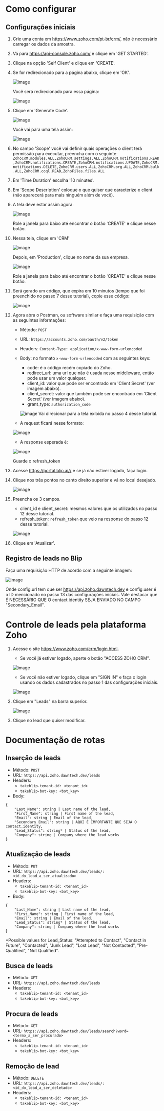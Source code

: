 # Como configurar
## Configurações iniciais
1. Crie uma conta em <https://www.zoho.com/pt-br/crm/>, não é necessário carregar os dados da amostra.
2. Vá para <https://api-console.zoho.com/> e clique em 'GET STARTED'.
3. Clique na opção 'Self Client' e clique em 'CREATE'.
4. Se for redirecionado para a página abaixo, clique em 'OK'.

    ![image](./images/tela_confirmation_self_client.png)

    Você será redirecionado para essa página:

    ![image](./images/tela_client_id_secret.png)

5. Clique em 'Generate Code'.

    ![image](./images/tela_go_to_generate_code.png)

    Você vai para uma tela assim:

    ![image](./images/tela_clean_generate_code.png)

6. No campo 'Scope' você vai definir quais operações o client terá permissão para executar, preencha com o seguinte:
`ZohoCRM.modules.ALL,ZohoCRM.settings.ALL,ZohoCRM.notifications.READ,ZohoCRM.notifications.CREATE,ZohoCRM.notifications.UPDATE,ZohoCRM.notifications.DELETE,ZohoCRM.users.ALL,ZohoCRM.org.ALL,ZohoCRM.bulk.ALL,ZohoCRM.coql.READ,ZohoFiles.files.ALL `
7. Em 'Time Duration' escolha '10 minutes'.
8. Em 'Scope Description' coloque o que quiser que caracterize o client (não aparecerá para mais ninguém além de você).
9. A tela deve estar assim agora:

    ![image](./images/tela_generate_code.png)

    Role a janela para baixo até encontrar o botão 'CREATE' e clique nesse botão.

10. Nessa tela, clique em 'CRM'

    ![image](./images/tela_clicar_crm.png)

    Depois, em 'Production', clique no nome da sua empresa.

    ![image](./images//tela_clicar_crm_2.png)

    Role a janela para baixo até encontrar o botão 'CREATE' e clique nesse botão.

11. Será gerado um código, que expira em 10 minutos (tempo que foi preenchido no passo 7 desse tutorial), copie esse código:

    ![image](./images/tela_generated_code.png)

12. Agora abra o Postman, ou software similar e faça uma requisição com as seguintes informações:
    - Método: `POST`
    - URL: `https://accounts.zoho.com/oauth/v2/token`
    - Headers: `Content-Type: application/x-www-form-urlencoded`
    - Body: no formato `x-www-form-urlencoded` com as seguintes keys:
        * code: é o código recém copiado do Zoho.
        * redirect_url: uma url que não é usada nesse middleware, então pode usar um valor qualquer.
        * client_id: valor que pode ser encontrado em 'Client Secret' (ver imagem abaixo).
        * client_secret: valor que também pode ser encontrado em 'Client Secret' (ver imagem abaixo).
        * grant_type: `authorization_code`

        ![image](./images/tela_client_secret_highlighted.png)
        Vai direcionar para a tela exibida no passo 4 desse tutorial.

    * A request ficará nesse formato:
    
    ![image](./images/tela_get_refresh_token_request.png)
    
    * A response esperada é:
    
    ![image](./images/tela_get_refresh_token_response.png)

    Guarde o refresh_token

13. Acesse <https://portal.blip.ai//> e se já não estiver logado, faça login. 
14. Clique nos três pontos no canto direito superior e vá no local desejado.

    ![image](./images/tela_blip_inicial.png)

15. Preencha os 3 campos.
     - client_id e client_secret: mesmos valores que os utilizados no passo 12 desse tutorial.
     - refresh_token: `refresh_token` que veio na response do passo 12 desse tutorial.

    ![image](./images/tela_settings_zoho.png)

16. Clique em 'Atualizar'.

## Registro de leads no Blip

Faça uma requisição HTTP de acordo com a seguinte imagem:

![image](./images/tela_key_headers.png)

Onde config.url tem que ser https://api.zoho.dawntech.dev e config.user é o ID mencionado no passo 13 das configurações iniciais. Vale destacar que É NECESSÁRIO QUE O contact.identity SEJA ENVIADO NO CAMPO "Secondary_Email".

# Controle de leads pela plataforma Zoho

1. Acesse o site <https://www.zoho.com/crm/login.html>.

    - Se você já estiver logado, aperte o botão "ACCESS ZOHO CRM".
    
    ![image](./images/tela_already_logged.png)

    - Se você não estiver logado, clique em "SIGN IN" e faça o login usando os dados cadastrados no passo 1 das configurações iniciais.

    ![image](./images/tela_not_logged.png)

2. Clique em "Leads" na barra superior.

    ![image](./images/tela_initial_zoho_crm.png)

3. Clique no lead que quiser modificar.

# Documentação de rotas

## Inserção de leads

- Método: `POST`
- URL: `https://api.zoho.dawntech.dev/leads`
- Headers: 
  - `takeblip-tenant-id: <tenant_id>`
  - `takeblip-bot-key: <bot_key>`
- Body:
```
{
    "Last_Name": string | Last name of the lead,
    "First_Name": string | First name of the lead,
    "Email": string | Email of the lead,
    "Secondary_Email": string | AQUI É IMPORTANTE QUE SEJA O contact.identity,
    "Lead_Status": string* | Status of the lead,
    "Company": string | Company where the lead works
}
```

## Atualização de leads
- Método: `PUT`
- URL: `https://api.zoho.dawntech.dev/leads/:<id_do_lead_a_ser_atualizado>`
- Headers: 
  - `takeblip-tenant-id: <tenant_id>`
  - `takeblip-bot-key: <bot_key>`
- Body:
```
{
    "Last_Name": string | Last name of the lead,
    "First_Name": string | First name of the lead,
    "Email": string | Email of the lead,
    "Lead_Status": string* | Status of the lead,
    "Company": string | Company where the lead works
}
```
*Possible values for Lead_Status: "Attempted to Contact", "Contact in Future", "Contacted", "Junk Lead", "Lost Lead", "Not Contacted", "Pre-Qualified", "Not Qualified".

## Busca de leads
- Método: `GET`
- URL: `https://api.zoho.dawntech.dev/leads`
- Headers: 
  - `takeblip-tenant-id: <tenant_id>`
  - `takeblip-bot-key: <bot_key>`

## Procura de leads
- Método: `GET`
- URL: `https://api.zoho.dawntech.dev/leads/search?word=<termo_a_ser_procurado>`
- Headers: 
  - `takeblip-tenant-id: <tenant_id>`
  - `takeblip-bot-key: <bot_key>`

## Remoção de lead
- Método: `DELETE`
- URL: `https://api.zoho.dawntech.dev/leads/:<id_do_lead_a_ser_deletado>`
- Headers: 
  - `takeblip-tenant-id: <tenant_id>`
  - `takeblip-bot-key: <bot_key>`
